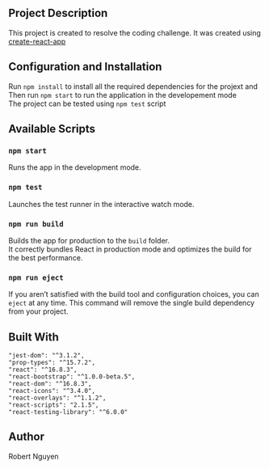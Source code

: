 ## Project Description

This project is created to resolve the coding challenge. It was created using [create-react-app](https://github.com/facebook/create-react-app)

## Configuration and Installation

Run `npm install` to install all the required dependencies for the projext and <br>
Then run `npm start` to run the application in the developement mode <br>
The project can be tested using `npm test` script

## Available Scripts

### `npm start`

Runs the app in the development mode.<br>

### `npm test`

Launches the test runner in the interactive watch mode.<br>

### `npm run build`

Builds the app for production to the `build` folder.<br>
It correctly bundles React in production mode and optimizes the build for the best performance.

### `npm run eject`

If you aren’t satisfied with the build tool and configuration choices, you can `eject` at any time. This command will remove the single build dependency from your project.

## Built With

    "jest-dom": "^3.1.2",
    "prop-types": "^15.7.2",
    "react": "^16.8.3",
    "react-bootstrap": "^1.0.0-beta.5",
    "react-dom": "^16.8.3",
    "react-icons": "^3.4.0",
    "react-overlays": "^1.1.2",
    "react-scripts": "2.1.5",
    "react-testing-library": "^6.0.0"

## Author

Robert Nguyen